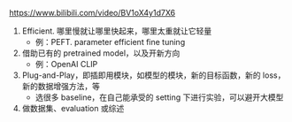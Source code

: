 https://www.bilibili.com/video/BV1oX4y1d7X6

1. Efficient. 哪里慢就让哪里快起来，哪里太重就让它轻量
    - 例：PEFT. parameter efficient fine tuning
2. 借助已有的 pretrained model，以及开新方向
    - 例：OpenAI CLIP
3. Plug-and-Play，即插即用模块，如模型的模块，新的目标函数，新的 loss，新的数据增强方法，等
    - 选很多 baseline，在自己能承受的 setting 下进行实验，可以避开大模型
4. 做数据集、evaluation 或综述